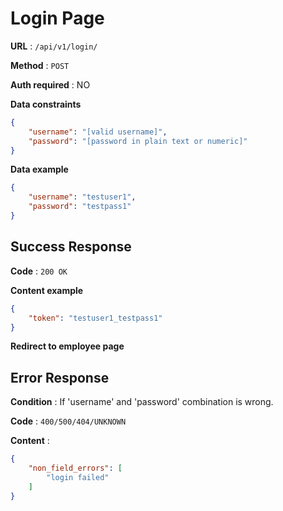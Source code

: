# Login Page

**URL** : `/api/v1/login/`

**Method** : `POST`

**Auth required** : NO

**Data constraints**

```json
{
    "username": "[valid username]",
    "password": "[password in plain text or numeric]"
}
```

**Data example**

```json
{
    "username": "testuser1",
    "password": "testpass1"
}
```

## Success Response

**Code** : `200 OK` 

**Content example**

```json
{
    "token": "testuser1_testpass1"
}
```
**Redirect to employee page**

## Error Response

**Condition** : If 'username' and 'password' combination is wrong.

**Code** : `400/500/404/UNKNOWN`

**Content** :

```json
{
    "non_field_errors": [
        "login failed"
    ]
}
```
